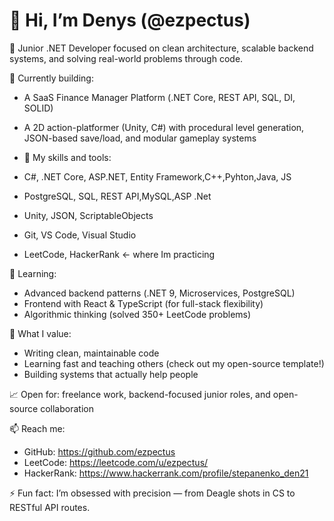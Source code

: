 # 👋 Hi, I’m Denys (@ezpectus)

🔧 Junior .NET Developer focused on clean architecture, scalable backend systems, and solving real-world problems through code.

🚀 Currently building:
- A SaaS Finance Manager Platform (.NET Core, REST API, SQL, DI, SOLID)
- A 2D action-platformer (Unity, C#) with procedural level generation, JSON-based save/load, and modular gameplay systems

- 🧰 My skills and  tools:

- C#, .NET Core, ASP.NET, Entity Framework,C++,Pyhton,Java, JS
- PostgreSQL, SQL, REST API,MySQL,ASP .Net 
- Unity, JSON, ScriptableObjects
- Git, VS Code, Visual Studio
- LeetCode, HackerRank <- where Im practicing

🧠 Learning:
- Advanced backend patterns (.NET 9, Microservices, PostgreSQL)
- Frontend with React & TypeScript (for full-stack flexibility)
- Algorithmic thinking (solved 350+ LeetCode problems)

🎯 What I value:
- Writing clean, maintainable code
- Learning fast and teaching others (check out my open-source template!)
- Building systems that actually help people

📈 Open for: freelance work, backend-focused junior roles, and open-source collaboration

📫 Reach me:
- GitHub: https://github.com/ezpectus
- LeetCode: https://leetcode.com/u/ezpectus/
- HackerRank: https://www.hackerrank.com/profile/stepanenko_den21

⚡ Fun fact: I’m obsessed with precision — from Deagle shots in CS to RESTful API routes.
